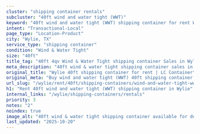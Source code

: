 ```yaml
---
cluster: "shipping container rentals"
subcluster: "40ft wind and water tight (WWT)"
keyword: "40ft wind and water tight (WWT) shipping container for rent Wylie, TX"
intent: "Transactional-Local"
page_type: "Location-Product"
city: "Wylie, TX"
service_type: "shipping container"
condition: "Wind & Water Tight"
size: "40ft"
title_tag: "40ft 4qv Wind & Water Tight shipping container Sales in Wylie | LC Container"
meta_description: "40ft wind & water tight shipping container sales in Wylie. Fast delivery, competitive pricing. Serving shipping containers area. Quote ID: QSA. Call (214) 524-4168 for your free quote today."
original_title: "Wylie 40ft shipping container for rent | LC Container"
original_meta: "Buy wind and water tight (WWT) 40ft shipping container rent with local delivery in Wylie, TX. LC Container — local Since 2003. Request a fast quote today."
url_slug: "/wylie/rent/40ft/shipping-containers/wind-and-water-tight-wwt"
h1: "Rent 40ft wind and water tight (WWT) shipping container in Wylie"
internal_links: "/wylie/shipping-containers/rentals"
priority: 3
notes: "2"
noindex: true
image_alt: "40ft wind & water tight shipping container available for delivery in Wylie"
last_updated: "2025-10-20"
---
```


<!-- TODO: Add unique city/inventory copy, images, and internal links here. -->
